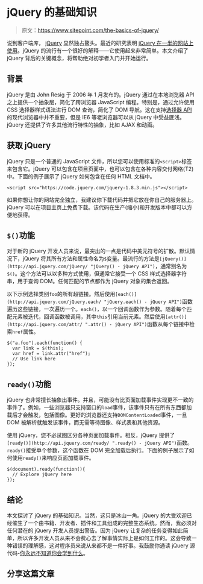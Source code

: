 # jQuery 的基础知识

> 原文：<https://www.sitepoint.com/the-basics-of-jquery/>

说到客户端库， [jQuery](http://jquery.com/ "jQuery: The Write Less, Do More, JavaScript Library") 显然独占鳌头。最近的研究表明 [jQuery 在一半的网站上使用](https://www.sitepoint.com/jquery-used-on-50-percent-of-websites/ "jQuery Is Used on Half of All Websites - SitePoint")。jQuery 的流行有一个很好的解释——它使用起来非常简单。本文介绍了 jQuery 背后的关键概念，将帮助绝对初学者入门并开始运行。

## 背景

jQuery 是由 John Resig 于 2006 年 1 月发布的。jQuery 通过在本地浏览器 API 之上提供一个抽象层，简化了跨浏览器 JavaScript 编程。特别是，通过允许使用 CSS 选择器样式语法进行 DOM 查询，简化了 DOM 导航。这在支持[选择器 API](http://cjihrig.com/blog/javascripts-selectors-api/ "JavaScript’s Selectors API") 的现代浏览器中并不重要，但是 IE6 等老浏览器可以从 jQuery 中受益匪浅。jQuery 还提供了许多其他流行特性的抽象，比如 AJAX 和动画。

## 获取 jQuery

jQuery 只是一个普通的 JavaScript 文件，所以您可以使用标准的`<script>`标签来包含它。jQuery 可以包含在项目页面中，也可以包含在各种内容交付网络(T2)中。下面的例子展示了 jQuery 如何包含在任何 HTML 文档中。

```
<script src="https://code.jquery.com/jquery-1.8.3.min.js"></script>
```

如果你想让你的网站完全独立，我建议你下载代码并把它放在你自己的服务器上。jQuery 可以在项目主页上免费下载。该代码在生产(缩小)和开发版本中都可以方便地获得。

## `$()`功能

对于新的 jQuery 开发人员来说，最突出的一点是代码中美元符号的扩散。默认情况下，jQuery 将其所有方法和属性命名为`$`变量。最流行的方法是`[jQuery()](http://api.jquery.com/jQuery/ "jQuery() - jQuery API")`，通常别名为`$()`。这个方法可以以多种方式使用，但通常它接受一个 CSS 样式选择器字符串，用于查询 DOM。任何匹配的节点都作为 jQuery 对象的集合返回。

以下示例选择类别`foo`的所有超链接。然后使用`[each()](http://api.jquery.com/jQuery.each/ "jQuery.each() - jQuery API")`函数遍历这些链接，一次遍历一个。`each()`，以一个回调函数作为参数。随着每个匹配元素被迭代，回调函数被调用，其中`this`引用当前元素。然后使用`[attr()](http://api.jquery.com/attr/ ".attr() - jQuery API")`函数从每个链接中检索`href`属性。

```
$("a.foo").each(function() {
  var link = $(this);
  var href = link.attr("href");
  // Use link here
});
```

## `ready()`功能

jQuery 也非常擅长抽象出事件。并且，可能没有比页面加载事件实现更不一致的事件了。例如，一些浏览器只支持窗口的`load`事件，该事件只有在所有东西都加载后才会触发，包括图像。更好的浏览器还支持`DOMContentLoaded`事件，一旦 DOM 被解析就触发该事件，而无需等待图像、样式表和其他资源。

使用 jQuery，您不必试图区分各种页面加载事件。相反，jQuery 提供了`[ready()](http://api.jquery.com/ready/ ".ready() - jQuery API")`函数。`ready()`接受单个参数，这个函数在 DOM 完全加载后执行。下面的例子展示了如何使用`ready()`来响应页面加载事件。

```
$(document).ready(function(){
  // Explore jQuery here
});
```

## 结论

本文探讨了 jQuery 的基础知识。当然，这只是冰山一角。jQuery 的大受欢迎已经催生了一个由书籍、开发者、插件和工具组成的完整生态系统。然而，我必须对任何潜在的 jQuery 开发人员提出警告。因为 jQuery 让复杂的任务变得如此简单，所以许多开发人员从来不会费心去了解事情实际上是如何工作的。这会导致一种错误的理解感，这对程序员来说从来都不是一件好事。我鼓励你通读 jQuery 源代码-[你永远不知道你会学到什么](http://paulirish.com/2010/10-things-i-learned-from-the-jquery-source/ "10 Things I Learned from the jQuery Source - Paul Irish")。

## 分享这篇文章